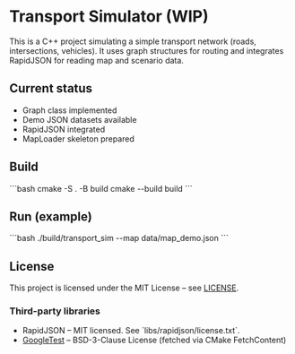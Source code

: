 # Transport Simulator (WIP)

This is a C++ project simulating a simple transport network (roads, intersections, vehicles).
It uses graph structures for routing and integrates RapidJSON for reading map and scenario data.

## Current status
- Graph class implemented
- Demo JSON datasets available
- RapidJSON integrated
- MapLoader skeleton prepared

## Build
\`\`\`bash
cmake -S . -B build
cmake --build build
\`\`\`

## Run (example)
\`\`\`bash
./build/transport_sim --map data/map_demo.json
\`\`\`

## License
This project is licensed under the MIT License – see [LICENSE](./LICENSE).

### Third-party libraries
- RapidJSON – MIT licensed. See \`libs/rapidjson/license.txt\`.
- [GoogleTest](https://github.com/google/googletest) – BSD-3-Clause License (fetched via CMake FetchContent)
